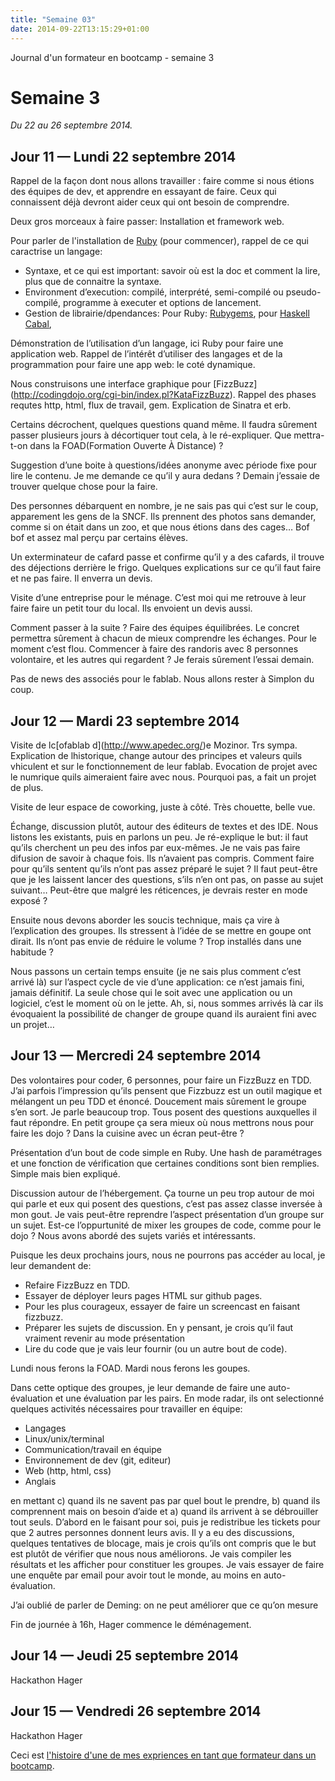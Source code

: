 ```yaml
---
title: "Semaine 03"
date: 2014-09-22T13:15:29+01:00
---
```


Journal d'un formateur en bootcamp - semaine 3

Semaine 3
=========

*Du 22 au 26 septembre 2014.*

Jour 11 — Lundi 22 septembre 2014
---------------------------------

Rappel de la façon dont nous allons travailler : faire comme si nous
étions des équipes de dev, et apprendre en essayant de faire. Ceux qui
connaissent déjà devront aider ceux qui ont besoin de comprendre.

Deux gros morceaux à faire passer: Installation et framework web.

Pour parler de l'installation de [Ruby](https://ruby-lang.org) (pour
commencer), rappel de ce qui caractrise un langage:

-   Syntaxe, et ce qui est important: savoir où est la doc et comment la
    lire, plus que de connaitre la syntaxe.
-   Environment d’execution: compilé, interprété, semi-compilé ou
    pseudo-compilé, programme à executer et options de lancement.
-   Gestion de librairie/dpendances: Pour Ruby:
    [Rubygems](https://rubygems.org/), pour
    [Haskell](https://www.haskell.org/)
    [Cabal](https://www.haskell.org/cabal/),

Démonstration de l’utilisation d’un langage, ici Ruby pour faire une
application web. Rappel de l’intérêt d’utiliser des langages et de la
programmation pour faire une app web: le coté dynamique.

Nous construisons une interface graphique pour
\[FizzBuzz\](http://codingdojo.org/cgi-bin/index.pl?KataFizzBuzz).
Rappel des phases requtes http, html, flux de travail, gem. Explication
de Sinatra et erb.

Certains décrochent, quelques questions quand même. Il faudra sûrement
passer plusieurs jours à décortiquer tout cela, à le ré-expliquer. Que
mettra-t-on dans la FOAD(Formation Ouverte À Distance) ?

Suggestion d’une boite à questions/idées anonyme avec période fixe pour
lire le contenu. Je me demande ce qu’il y aura dedans ? Demain j’essaie
de trouver quelque chose pour la faire.

Des personnes débarquent en nombre, je ne sais pas qui c’est sur le
coup, apparement les gens de la SNCF. Ils prennent des photos sans
demander, comme si on était dans un zoo, et que nous étions dans des
cages… Bof bof et assez mal perçu par certains élèves.

Un exterminateur de cafard passe et confirme qu’il y a des cafards, il
trouve des déjections derrière le frigo. Quelques explications sur ce
qu’il faut faire et ne pas faire. Il enverra un devis.

Visite d’une entreprise pour le ménage. C’est moi qui me retrouve à leur
faire faire un petit tour du local. Ils envoient un devis aussi.

Comment passer à la suite ? Faire des équipes équilibrées. Le concret
permettra sûrement à chacun de mieux comprendre les échanges. Pour le
moment c’est flou. Commencer à faire des randoris avec 8 personnes
volontaire, et les autres qui regardent ? Je ferais sûrement l’essai
demain.

Pas de news des associés pour le fablab. Nous allons rester à Simplon du
coup.

Jour 12 — Mardi 23 septembre 2014
---------------------------------

Visite de lc\[ofablab d\](http://www.apedec.org/)e Mozinor. Trs sympa.
Explication de lhistorique, change autour des principes et valeurs quils
vhiculent et sur le fonctionnement de leur fablab. Evocation de projet
avec le numrique quils aimeraient faire avec nous. Pourquoi pas, a fait
un projet de plus.

Visite de leur espace de coworking, juste à côté. Très chouette, belle
vue.

Échange, discussion plutôt, autour des éditeurs de textes et des IDE.
Nous listons les existants, puis en parlons un peu. Je ré-explique le
but: il faut qu’ils cherchent un peu des infos par eux-mêmes. Je ne vais
pas faire difusion de savoir à chaque fois. Ils n’avaient pas compris.
Comment faire pour qu’ils sentent qu’ils n’ont pas assez préparé le
sujet ? Il faut peut-être que je les laissent lancer des questions,
s’ils n’en ont pas, on passe au sujet suivant… Peut-être que malgré les
réticences, je devrais rester en mode exposé ?

Ensuite nous devons aborder les soucis technique, mais ça vire à
l’explication des groupes. Ils stressent à l’idée de se mettre en goupe
ont dirait. Ils n’ont pas envie de réduire le volume ? Trop installés
dans une habitude ?

Nous passons un certain temps ensuite (je ne sais plus comment c’est
arrivé là) sur l’aspect cycle de vie d’une application: ce n’est jamais
fini, jamais définitif. La seule chose qui le soit avec une application
ou un logiciel, c’est le moment où on le jette. Ah, si, nous sommes
arrivés là car ils évoquaient la possibilité de changer de groupe quand
ils auraient fini avec un projet…

Jour 13 — Mercredi 24 septembre 2014
------------------------------------

Des volontaires pour coder, 6 personnes, pour faire un FizzBuzz en TDD.
J’ai parfois l’impression qu’ils pensent que Fizzbuzz est un outil
magique et mélangent un peu TDD et énoncé. Doucement mais sûrement le
groupe s’en sort. Je parle beaucoup trop. Tous posent des questions
auxquelles il faut répondre. En petit groupe ça sera mieux où nous
mettrons nous pour faire les dojo ? Dans la cuisine avec un écran
peut-être ?

Présentation d’un bout de code simple en Ruby. Une hash de paramétrages
et une fonction de vérification que certaines conditions sont bien
remplies. Simple mais bien expliqué.

Discussion autour de l’hébergement. Ça tourne un peu trop autour de moi
qui parle et eux qui posent des questions, c’est pas assez classe
inversée à mon gout. Je vais peut-être reprendre l’aspect présentation
d’un groupe sur un sujet. Est-ce l’oppurtunité de mixer les groupes de
code, comme pour le dojo ? Nous avons abordé des sujets variés et
intéressants.

Puisque les deux prochains jours, nous ne pourrons pas accéder au local,
je leur demandent de:

-   Refaire FizzBuzz en TDD.
-   Essayer de déployer leurs pages HTML sur github pages.
-   Pour les plus courageux, essayer de faire un screencast en
    faisant fizzbuzz.
-   Préparer les sujets de discussion. En y pensant, je crois qu’il faut
    vraiment revenir au mode présentation
-   Lire du code que je vais leur fournir (ou un autre bout de code).

Lundi nous ferons la FOAD. Mardi nous ferons les goupes.

Dans cette optique des groupes, je leur demande de faire une
auto-évaluation et une évaluation par les pairs. En mode radar, ils ont
selectionné quelques activités nécessaires pour travailler en équipe:

-   Langages
-   Linux/unix/terminal
-   Communication/travail en équipe
-   Environnement de dev (git, editeur)
-   Web (http, html, css)
-   Anglais

en mettant c) quand ils ne savent pas par quel bout le prendre, b) quand
ils comprennent mais on besoin d’aide et a) quand ils arrivent à se
débrouiller tout seuls. D’abord en le faisant pour soi, puis je
redistribue les tickets pour que 2 autres personnes donnent leurs avis.
Il y a eu des discussions, quelques tentatives de blocage, mais je crois
qu’ils ont compris que le but est plutôt de vérifier que nous nous
améliorons. Je vais compiler les résultats et les afficher pour
constituer les groupes. Je vais essayer de faire une enquête par email
pour avoir tout le monde, au moins en auto-évaluation.

J’ai oublié de parler de Deming: on ne peut améliorer que ce qu’on
mesure

Fin de journée à 16h, Hager commence le déménagement.

Jour 14 — Jeudi 25 septembre 2014
---------------------------------

Hackathon Hager

Jour 15 — Vendredi 26 septembre 2014
------------------------------------

Hackathon Hager

Ceci est [l'histoire d'une de mes expriences en tant que formateur dans
un bootcamp](https://yaf.github.io/journal-d-un-formateur-en-2015/).
